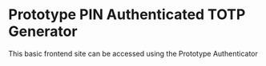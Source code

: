 # Prototype PIN Authenticated TOTP Generator
This basic frontend site can be accessed using the Prototype Authenticator
